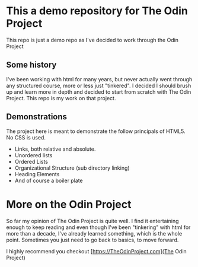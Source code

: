 # This a demo repository for The Odin Project

This repo is just a demo repo as I've decided to work through the Odin Project

## Some history
I've been working with html for many years, but never actually went through any structured course, more or less just "tinkered". I decided I should brush up and learn more in depth and decided to start from scratch with The Odin Project. This repo is my work on that project.

## Demonstrations
The project here is meant to demonstrate the follow principals of HTML5. No CSS is used.

* Links, both relative and absolute.
* Unordered lists
* Ordered Lists
* Organizational Structure (sub directory linking)
* Heading Elements
* And of course a boiler plate

# More on the Odin Project
So far my opinion of The Odin Project is quite well. I find it entertaining enough to keep reading and even though I've been "tinkering" with html for more than a decade, I've already learned something, which is the whole point. Sometimes you just need to go back to basics, to move forward.

I highly recommend you checkout [https://TheOdinProject.com](The Odin Project)